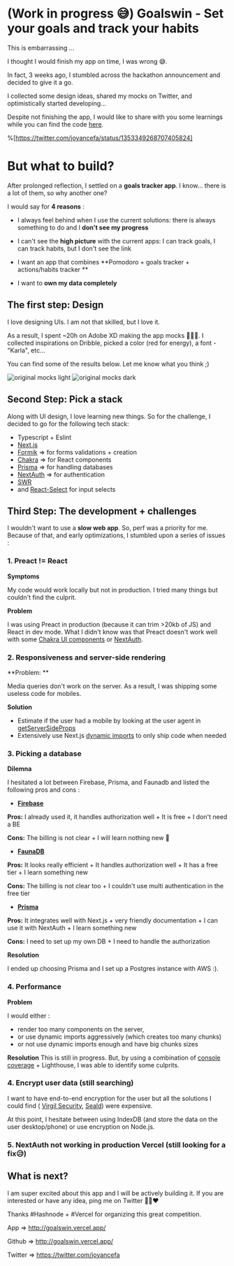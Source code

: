 # (Work in progress 😅) Goalswin - Set your goals and track your habits

This is embarrassing ... 

I thought I would finish my app on time,  I was wrong 😅. 

In fact, 3 weeks ago, I stumbled across the hackathon announcement and decided to give it a go. 

I collected some design ideas, shared my mocks on Twitter, and optimistically started developing... 

Despite not finishing the app, I would like to share with you some learnings while you can find the code  [here](https://github.com/Joyancefa/goalswin).

%[https://twitter.com/joyancefa/status/1353349268707405824]

# But what to build?

After prolonged reflection, I settled on a **goals tracker app**. I know... there is a lot of them, so why another one? 

I would say for **4 reasons** :

- I always feel behind when I use the current solutions: there is always something to do and I **don't see my progress**

- I can't see the **high picture** with the current apps: I can track goals, I can track habits, but I don't see the link

- I want an app that combines **Pomodoro + goals tracker + actions/habits tracker **

- I want to **own my data completely**

## The first step: Design

I love designing UIs. I am not that skilled, but I love it.

As a result, I spent ~20h on Adobe XD making the app mocks 🤦🏾‍♀️. I collected inspirations on Dribble, picked a color (red for energy), a font - "Karla", etc...

You can find some of the results below. Let me know what you think ;) 

![original mocks light](https://pbs.twimg.com/media/EsgPERNW8AAaTXR?format=jpg&name=large)
![original mocks dark](https://pbs.twimg.com/media/EsgPERNXMAIg27B?format=jpg&name=large)

## Second Step: Pick a stack

Along with UI design, I love learning new things. So for the challenge, I decided to go for the following tech stack:

- Typescript  + Eslint
-  [Next.js](https://nextjs.org/) 
- [Formik](https://formik.org/)  => for forms validations + creation
- [Chakra](https://chakra-ui.com/)  => for React components
- [Prisma](https://www.prisma.io/) => for handling databases
- [NextAuth](https://next-auth.js.org/) => for authentication
- [SWR](https://swr.vercel.app/) 
- and  [React-Select](https://react-select.com/home) for input selects

## Third Step: The development + challenges

I wouldn't want to use a **slow web app**. So, perf was a priority for me. Because of that, and early optimizations, I stumbled upon a series of issues :
 

### 1. Preact != React

**Symptoms**

My code would work locally but not in production. I tried many things but couldn't find the culprit. 

**Problem**

I was using Preact in production (because it can trim >20kb of JS) and React in dev mode. What I didn't know was that Preact doesn't work well with some  [Chakra UI components](https://github.com/chakra-ui/chakra-ui/issues/3099) or [NextAuth](https://github.com/nextauthjs/next-auth/issues/838).


### 2. Responsiveness and server-side rendering

**Problem: **

Media queries don't work on the server. As a result, I was shipping some useless code for mobiles. 

**Solution**

- Estimate if the user had a mobile by looking at the user agent in  [getServerSideProps](https://github.com/Joyancefa/goalswin/blob/ea8524cb895d2c7b250755ccba110351787b2cb4/src/components/Chakra.tsx#L45)  
- Extensively use Next.js [dynamic imports](https://nextjs.org/docs/advanced-features/dynamic-import) to only ship code when needed


### 3. Picking a database

**Dilemna**

I hesitated a lot between Firebase, Prisma, and Faunadb and listed the following pros and cons :

-  [**Firebase**](http://firebase.google.com/) 

**Pros:** I already used it, it handles authorization well + It is free + I don't need a BE

**Cons:** The billing is not clear + I will learn nothing new 🙈

- [**FaunaDB**](https://fauna.com/)

**Pros:** It looks really efficient + It handles authorization well + It has a free tier + I learn something new

**Cons:** The billing is not clear too + I couldn't use multi authentication in the free tier 

- [**Prisma**](https://www.prisma.io//)

**Pros:** It integrates well with Next.js + very friendly documentation + I can use it with NextAuth + I learn something new

**Cons:** I need to set up my own DB + I need to handle the authorization

**Resolution**

I ended up choosing Prisma and I set up a Postgres instance with AWS :). 

### 4. Performance

**Problem**

I would either :
- render too many components on the server, 
- or use dynamic imports aggressively (which creates too many chunks)
- or not use dynamic imports enough and have big chunks sizes

**Resolution**
This is still in progress. But, by using a combination of  [console coverage](https://developers.google.com/web/tools/chrome-devtools/coverage) + Lighthouse, I was able to identify some culprits.

### 4. Encrypt user data (still searching)

I want to have end-to-end encryption for the user but all the solutions I could find ( [Virgil Security](https://virgilsecurity.com/blog/announcing-firebase-sdk#:~:text=You%20can%20now%20add%20End,mirrors%2C%20it's%20super%2Dsimple.), [Seald](https://www.seald.io/blog/an-encrypted-chat-app-with-react-hooks-firebase-and-seald)) were expensive.

At this point, I hesitate between using IndexDB (and store the data on the user desktop/phone) or use encryption on Node.js.

### 5. NextAuth not working in production Vercel (still looking for a fix😥)

## What is next?

I am super excited about this app and I will be actively building it. If you are interested or have any idea, ping me on Twitter 💪🏾❤️

Thanks #Hashnode + #Vercel for organizing this great competition.

App => http://goalswin.vercel.app/

Github => http://goalswin.vercel.app/

Twitter => https://twitter.com/joyancefa